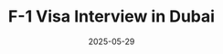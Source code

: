 ---
title: "F-1 Visa Interview in Dubai"
date: 2025-05-29
draft: true
cover:
  image: "thumbnail.webp"   # used as thumbnail/banner
  alt: "An example cover image"
  caption: "This is a caption under the image"
categories: 
tags: 
---